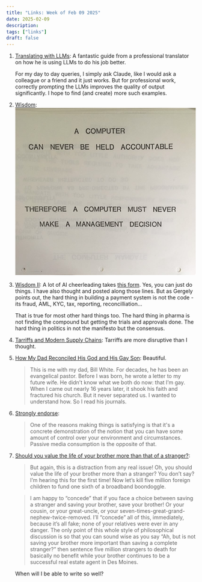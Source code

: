 ```yaml
---
title: "Links: Week of Feb 09 2025"
date: 2025-02-09
description:
tags: ["links"]
draft: false
---
```


1. [Translating with LLMs](https://news.ycombinator.com/item?id=42897856): A fantastic guide from a professional translator on how he is using LLMs to do his job better. 

    For my day to day queries, I simply ask Claude, like I would ask a colleague or a friend and it just works. But for professional work, correctly prompting the LLMs improves the quality of output significantly. I hope to find (and create) more such examples. 
2. [Wisdom](https://simonwillison.net/2025/Feb/3/a-computer-can-never-be-held-accountable/#atom-everything): 
    ![A computer can never be held accountable. Therefore a computer must never make a management decision](/static/images/a-computer-can-never-be-held-accountable.jpg)
3. [Wisdom II](https://x.com/gergelyorosz/status/1887813676972851577): A lot of AI cheerleading takes [this form](https://ghuntley.com/dothings/). Yes, you can just do things. I have also thought and posted along those lines. But as Gergely points out, the hard thing in building a payment system is not the code - its fraud, AML, KYC, tax, reporting, reconcilliation...
    
    That is true for most other hard things too. The hard thing in pharma is not finding the compound but getting the trials and approvals done. The hard thing in politics in not the manifesto but the consensus. 
4. [Tarriffs and Modern Supply Chains](https://x.com/ben_golub/status/1886027389483827254): Tarriffs are more disruptive than I thought. 
5. [How My Dad Reconciled His God and His Gay Son](https://www.nytimes.com/interactive/2025/02/05/opinion/coming-out-evangelical-pastor.html?smid=nytcore-ios-share): Beautiful. 

    >This is me with my dad, Bill White. For decades, he has been an evangelical pastor. Before I was born, he wrote a letter to my future wife. He didn’t know what we both do now: that I’m gay. When I came out nearly 16 years later, it shook his faith and fractured his church. But it never separated us. I wanted to understand how. So I read his journals.

6. [Strongly endorse](https://x.com/fchollet/status/1888381515001995685): 
    > One of the reasons making things is satisfying is that it's a concrete demonstration of the notion that you can have some amount of control over your environment and circumstances. Passive media consumption is the opposite of that. 

7. [Should you value the life of your brother more than that of a stranger?](https://www.astralcodexten.com/p/money-saved-by-canceling-programs?r=3a7g0&triedRedirect=true): 
    >But again, this is a distraction from any real issue! Oh, you should value the life of your brother more than a stranger? You don’t say? I’m hearing this for the first time! Now let’s kill five million foreign children to fund one sixth of a broadband boondoggle.

    >I am happy to “concede” that if you face a choice between saving a stranger and saving your brother, save your brother! Or your cousin, or your great-uncle, or your seven-times-great-grand-nephew-twice-removed. I’ll “concede” all of this, immediately, because it’s all fake; none of your relatives were ever in any danger. The only point of this whole style of philosophical discussion is so that you can sound wise as you say “Ah, but is not saving your brother more important than saving a complete stranger?” then sentence five million strangers to death for basically no benefit while your brother continues to be a successful real estate agent in Des Moines.

    When will I be able to write so well?